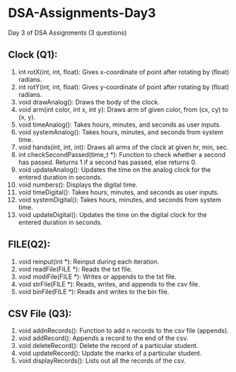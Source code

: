 # DSA-Assignments-Day3
Day 3 of DSA Assignments (3 questions)

## Clock (Q1):
1. int rotX(int, int, float): Gives x-coordinate of point after rotating by (float) radians.
2. int rotY(int, int, float): Gives y-coordinate of point after rotating by (float) radians.
3. void drawAnalog(): Draws the body of the clock.
4. void arm(int color, int x, int y): Draws arm of given color, from (cx, cy) to (x, y).
7. void timeAnalog(): Takes hours, minutes, and seconds as user inputs.
8. void systemAnalog(): Takes hours, minutes, and seconds from system time.
9. void hands(int, int, int): Draws all arms of the clock at given hr, min, sec.
10. int checkSecondPassed(time_t *): Function to check whether a second has passed. Returns 1 if a second has passed, else returns 0.
11. void updateAnalog(): Updates the time on the analog clock for the entered duration in seconds.
12. void numbers(): Displays the digital time.
13. void timeDigital(): Takes hours, minutes, and seconds as user inputs.
14. void systemDigital(): Takes hours, minutes, and seconds from system time.
15. void updateDigital(): Updates the time on the digital clock for the entered duration in seconds.

## FILE(Q2):
1. void reinput(int *): Reinput during each iteration.
2. void readFile(FILE *): Reads the txt file.
3. void modiFile(FILE *): Writes or appends to the txt file.
4. void strFile(FILE *): Reads, writes, and appends to the csv file.
5. void binFile(FILE *): Reads and writes to the bin file.


## CSV File (Q3):
1. void addnRecords(): Function to add n records to the csv file (appends).
2. void addRecord(): Appends a record to the end of the csv.
3. void deleteRecord(): Delete the record of a particular student.
4. void updateRecord(): Update the marks of a particular student.
5. void displayRecords(): Lists out all the records of the csv.